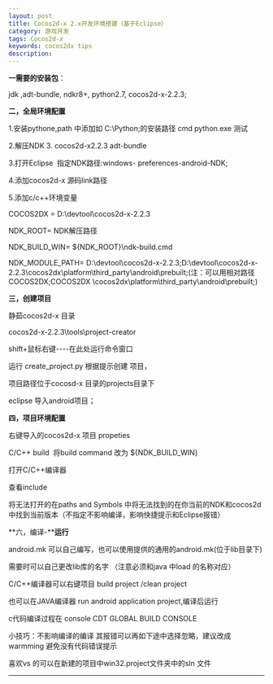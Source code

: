 ```yaml
---
layout: post  
title: Cocos2d-x 2.x开发环境搭建（基于Eclipse）
category: 游戏开发  
tags: Cocos2d-x
keywords: cocos2dx tips 
description:   
---
```


**一需要的安装包**：

jdk ,adt-bundle, ndkr8+, python2.7, cocos2d-x-2.2.3;

**二，全局环境配置**

1.安装pythone,path 中添加如 C:\Python\;的安装路径 cmd python.exe 测试

2.解压NDK 3. cocos2d-x2.2.3 adt-bundle

3.打开Eclipse  指定NDK路径:windows- preferences-android-NDK;

4.添加cocos2d-x 源码link路径

5.添加c/c++环境变量

COCOS2DX = D:\devtool\cocos2d-x-2.2.3

NDK_ROOT= NDK解压路径

NDK_BUILD_WIN= ${NDK_ROOT}\ndk-build.cmd

NDK_MODULE_PATH= D:\devtool\cocos2d-x-2.2.3;D:\devtool\cocos2d-x-2.2.3\cocos2dx\platform\third_party\android\prebuilt;(注：可以用相对路径COCOS2DX;COCOS2DX \cocos2dx\platform\third_party\android\prebuilt;)

**三，创建项目**

静茹cocos2d-x 目录

cocos2d-x-2.2.3\tools\project-creator

shift+鼠标右键----在此处运行命令窗口

运行 create_project.py 根据提示创建 项目，

项目路径位于cocosd-x 目录的projects目录下

eclipse 导入android项目；

**四，项目环境配置**

右键导入的cocos2d-x 项目 propeties

C/C++ build  将build command 改为 ${NDK_BUILD_WIN}

打开C/C++编译器

查看include

将无法打开的在paths and Symbols 中将无法找到的在你当前的NDK和cocos2d中找到当前版本（不指定不影响编译，影响快捷提示和Eclipse报错）

**六，编译-****运行**

android.mk 可以自己编写，也可以使用提供的通用的android.mk(位于lib目录下)

需要时可以自己更改lib库的名字 （注意必须和java 中load 的名称对应）

C/C++编译器可以右键项目 build project /clean project

也可以在JAVA编译器 run android application project,编译后运行

c代码编译过程在 console CDT GLOBAL BUILD CONSOLE

小技巧：不影响编译的编译 其报错可以再如下途中选择忽略，建议改成warmming 避免没有代码错误提示

喜欢vs 的可以在新建的项目中win32.project文件夹中的sln 文件

---